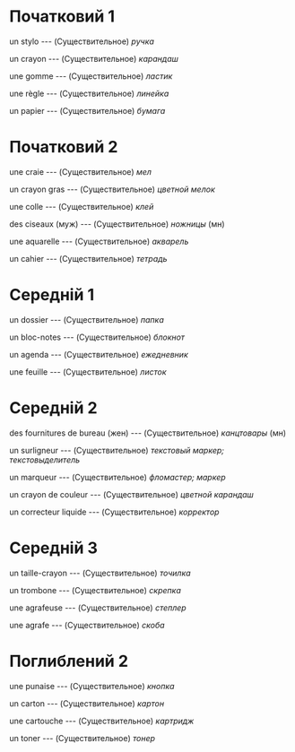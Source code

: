 # Початковий 1

un stylo --- (Существительное)
*ручка*



un crayon --- (Существительное)
*карандаш*



une gomme --- (Существительное)
*ластик*



une règle --- (Существительное)
*линейка*



un papier --- (Существительное)
*бумага*



# Початковий 2

une craie --- (Существительное)
*мел*



un crayon gras --- (Существительное)
*цветной мелок*



une colle --- (Существительное)
*клей*



des ciseaux (муж) --- (Существительное)
*ножницы* (мн)



une aquarelle --- (Существительное)
*акварель*



un cahier --- (Существительное)
*тетрадь*



# Середній 1

un dossier --- (Существительное)
*папка*



un bloc-notes --- (Существительное)
*блокнот*



un agenda --- (Существительное)
*ежедневник*



une feuille --- (Существительное)
*листок*



# Середній 2

des fournitures de bureau (жен) --- (Существительное)
*канцтовары* (мн)



un surligneur --- (Существительное)
*текстовый маркер; текстовыделитель*



un marqueur --- (Существительное)
*фломастер; маркер*



un crayon de couleur --- (Существительное)
*цветной карандаш*



un correcteur liquide --- (Существительное)
*корректор*



# Середній 3

un taille-crayon --- (Существительное)
*точилка*



un trombone --- (Существительное)
*скрепка*



une agrafeuse --- (Существительное)
*степлер*



une agrafe --- (Существительное)
*скоба*



# Поглиблений 2

une punaise --- (Существительное)
*кнопка*



un carton --- (Существительное)
*картон*



une cartouche --- (Существительное)
*картридж*



un toner --- (Существительное)
*тонер*
